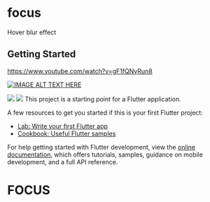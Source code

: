 # focus

Hover blur effect

## Getting Started
https://www.youtube.com/watch?v=gF1fQNyRun8


[![IMAGE ALT TEXT HERE](https://img.youtube.com/vi/gF1fQNyRun8/0.jpg)](https://www.youtube.com/watch?v=gF1fQNyRun8)


<img src="https://res.cloudinary.com/dcvoshrrl/image/upload/v1699647932/sidebar/epf8i7e5ktxgnivodkwv.png">
<img src="https://res.cloudinary.com/dcvoshrrl/image/upload/v1699647927/sidebar/hcyr1fuyle0twesuibkt.png">
This project is a starting point for a Flutter application.

A few resources to get you started if this is your first Flutter project:

- [Lab: Write your first Flutter app](https://docs.flutter.dev/get-started/codelab)
- [Cookbook: Useful Flutter samples](https://docs.flutter.dev/cookbook)

For help getting started with Flutter development, view the
[online documentation](https://docs.flutter.dev/), which offers tutorials,
samples, guidance on mobile development, and a full API reference.
# FOCUS
